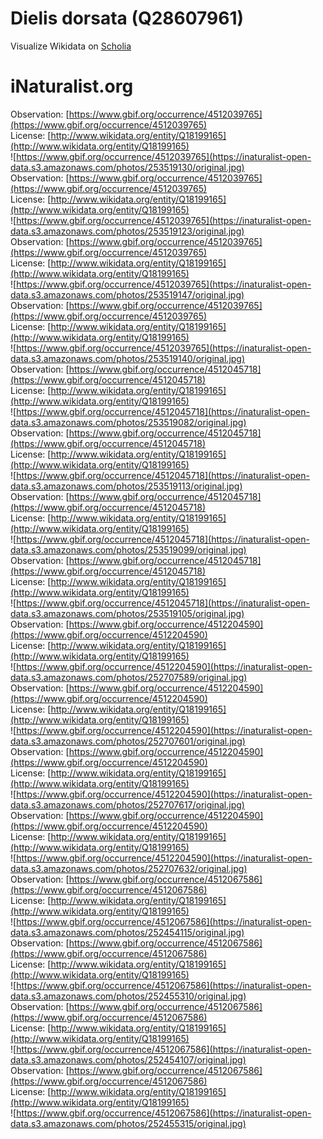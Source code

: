 
Dielis dorsata (Q28607961)
==========================
  
Visualize Wikidata on [Scholia](https://scholia.toolforge.org/taxon/Q28607961)
# iNaturalist.org
  
Observation: [https://www.gbif.org/occurrence/4512039765](https://www.gbif.org/occurrence/4512039765)  
License: [http://www.wikidata.org/entity/Q18199165](http://www.wikidata.org/entity/Q18199165)  
![https://www.gbif.org/occurrence/4512039765](https://inaturalist-open-data.s3.amazonaws.com/photos/253519130/original.jpg)  
Observation: [https://www.gbif.org/occurrence/4512039765](https://www.gbif.org/occurrence/4512039765)  
License: [http://www.wikidata.org/entity/Q18199165](http://www.wikidata.org/entity/Q18199165)  
![https://www.gbif.org/occurrence/4512039765](https://inaturalist-open-data.s3.amazonaws.com/photos/253519123/original.jpg)  
Observation: [https://www.gbif.org/occurrence/4512039765](https://www.gbif.org/occurrence/4512039765)  
License: [http://www.wikidata.org/entity/Q18199165](http://www.wikidata.org/entity/Q18199165)  
![https://www.gbif.org/occurrence/4512039765](https://inaturalist-open-data.s3.amazonaws.com/photos/253519147/original.jpg)  
Observation: [https://www.gbif.org/occurrence/4512039765](https://www.gbif.org/occurrence/4512039765)  
License: [http://www.wikidata.org/entity/Q18199165](http://www.wikidata.org/entity/Q18199165)  
![https://www.gbif.org/occurrence/4512039765](https://inaturalist-open-data.s3.amazonaws.com/photos/253519140/original.jpg)  
Observation: [https://www.gbif.org/occurrence/4512045718](https://www.gbif.org/occurrence/4512045718)  
License: [http://www.wikidata.org/entity/Q18199165](http://www.wikidata.org/entity/Q18199165)  
![https://www.gbif.org/occurrence/4512045718](https://inaturalist-open-data.s3.amazonaws.com/photos/253519082/original.jpg)  
Observation: [https://www.gbif.org/occurrence/4512045718](https://www.gbif.org/occurrence/4512045718)  
License: [http://www.wikidata.org/entity/Q18199165](http://www.wikidata.org/entity/Q18199165)  
![https://www.gbif.org/occurrence/4512045718](https://inaturalist-open-data.s3.amazonaws.com/photos/253519113/original.jpg)  
Observation: [https://www.gbif.org/occurrence/4512045718](https://www.gbif.org/occurrence/4512045718)  
License: [http://www.wikidata.org/entity/Q18199165](http://www.wikidata.org/entity/Q18199165)  
![https://www.gbif.org/occurrence/4512045718](https://inaturalist-open-data.s3.amazonaws.com/photos/253519099/original.jpg)  
Observation: [https://www.gbif.org/occurrence/4512045718](https://www.gbif.org/occurrence/4512045718)  
License: [http://www.wikidata.org/entity/Q18199165](http://www.wikidata.org/entity/Q18199165)  
![https://www.gbif.org/occurrence/4512045718](https://inaturalist-open-data.s3.amazonaws.com/photos/253519105/original.jpg)  
Observation: [https://www.gbif.org/occurrence/4512204590](https://www.gbif.org/occurrence/4512204590)  
License: [http://www.wikidata.org/entity/Q18199165](http://www.wikidata.org/entity/Q18199165)  
![https://www.gbif.org/occurrence/4512204590](https://inaturalist-open-data.s3.amazonaws.com/photos/252707589/original.jpg)  
Observation: [https://www.gbif.org/occurrence/4512204590](https://www.gbif.org/occurrence/4512204590)  
License: [http://www.wikidata.org/entity/Q18199165](http://www.wikidata.org/entity/Q18199165)  
![https://www.gbif.org/occurrence/4512204590](https://inaturalist-open-data.s3.amazonaws.com/photos/252707601/original.jpg)  
Observation: [https://www.gbif.org/occurrence/4512204590](https://www.gbif.org/occurrence/4512204590)  
License: [http://www.wikidata.org/entity/Q18199165](http://www.wikidata.org/entity/Q18199165)  
![https://www.gbif.org/occurrence/4512204590](https://inaturalist-open-data.s3.amazonaws.com/photos/252707617/original.jpg)  
Observation: [https://www.gbif.org/occurrence/4512204590](https://www.gbif.org/occurrence/4512204590)  
License: [http://www.wikidata.org/entity/Q18199165](http://www.wikidata.org/entity/Q18199165)  
![https://www.gbif.org/occurrence/4512204590](https://inaturalist-open-data.s3.amazonaws.com/photos/252707632/original.jpg)  
Observation: [https://www.gbif.org/occurrence/4512067586](https://www.gbif.org/occurrence/4512067586)  
License: [http://www.wikidata.org/entity/Q18199165](http://www.wikidata.org/entity/Q18199165)  
![https://www.gbif.org/occurrence/4512067586](https://inaturalist-open-data.s3.amazonaws.com/photos/252454115/original.jpg)  
Observation: [https://www.gbif.org/occurrence/4512067586](https://www.gbif.org/occurrence/4512067586)  
License: [http://www.wikidata.org/entity/Q18199165](http://www.wikidata.org/entity/Q18199165)  
![https://www.gbif.org/occurrence/4512067586](https://inaturalist-open-data.s3.amazonaws.com/photos/252455310/original.jpg)  
Observation: [https://www.gbif.org/occurrence/4512067586](https://www.gbif.org/occurrence/4512067586)  
License: [http://www.wikidata.org/entity/Q18199165](http://www.wikidata.org/entity/Q18199165)  
![https://www.gbif.org/occurrence/4512067586](https://inaturalist-open-data.s3.amazonaws.com/photos/252454107/original.jpg)  
Observation: [https://www.gbif.org/occurrence/4512067586](https://www.gbif.org/occurrence/4512067586)  
License: [http://www.wikidata.org/entity/Q18199165](http://www.wikidata.org/entity/Q18199165)  
![https://www.gbif.org/occurrence/4512067586](https://inaturalist-open-data.s3.amazonaws.com/photos/252455315/original.jpg)